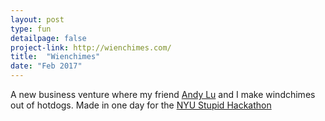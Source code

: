 ```yaml
---
layout: post
type: fun
detailpage: false
project-link: http://wienchimes.com/
title:  "Wienchimes"
date: "Feb 2017"
---
```


A new business venture where my friend [Andy Lu][lu] and I make windchimes out of hotdogs. Made in one day for the [NYU Stupid Hackathon][stupid-hackathon]

[lu]: http://www.andy-lu.com/
[stupid-hackathon]: http://www.stupidhackathon.com/

